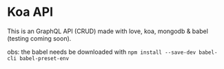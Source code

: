 # Koa API 

<p>This is an GraphQL API (CRUD) made with love, koa, mongodb & babel (testing coming soon). </p><p> obs: the babel needs be downloaded with <code>npm install --save-dev babel-cli babel-preset-env </code></p>
